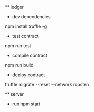 
** ledger 

* dev dependencies 

npm install truffle -g

* test contract

npm run test

* compile contract

npm run build

* deploy contract

truffle migrate --reset --network ropsten

** server

* run 
npm start
